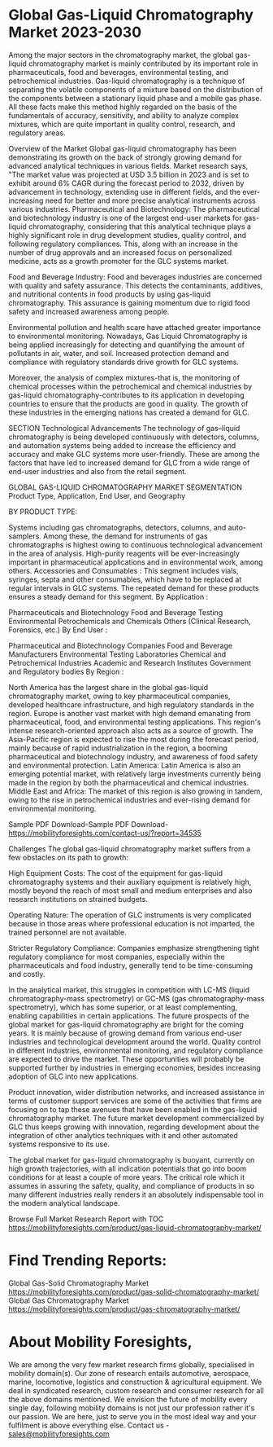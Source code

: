 # Global Gas-Liquid Chromatography Market 2023-2030
Among the major sectors in the chromatography market, the global gas-liquid chromatography market is mainly contributed by its important role in pharmaceuticals, food and beverages, environmental testing, and petrochemical industries. Gas-liquid chromatography is a technique of separating the volatile components of a mixture based on the distribution of the components between a stationary liquid phase and a mobile gas phase. All these facts make this method highly regarded on the basis of the fundamentals of accuracy, sensitivity, and ability to analyze complex mixtures, which are quite important in quality control, research, and regulatory areas.

Overview of the Market
Global gas-liquid chromatography has been demonstrating its growth on the back of strongly growing demand for advanced analytical techniques in various fields. Market research says, "The market value was projected at USD 3.5 billion in 2023 and is set to exhibit around 6% CAGR during the forecast period to 2032, driven by advancement in technology, extending use in different fields, and the ever-increasing need for better and more precise analytical instruments across various industries.
Pharmaceutical and Biotechnology: The pharmaceutical and biotechnology industry is one of the largest end-user markets for gas-liquid chromatography, considering that this analytical technique plays a highly significant role in drug development studies, quality control, and following regulatory compliances. This, along with an increase in the number of drug approvals and an increased focus on personalized medicine, acts as a growth promoter for the GLC systems market.

Food and Beverage Industry: Food and beverages industries are concerned with quality and safety assurance. This detects the contaminants, additives, and nutritional contents in food products by using gas-liquid chromatography. This assurance is gaining momentum due to rigid food safety and increased awareness among people.

Environmental pollution and health scare have attached greater importance to environmental monitoring. Nowadays, Gas Liquid Chromatography is being applied increasingly for detecting and quantifying the amount of pollutants in air, water, and soil. Increased protection demand and compliance with regulatory standards drive growth for GLC systems.

Moreover, the analysis of complex mixtures-that is, the monitoring of chemical processes within the petrochemical and chemical industries by gas-liquid chromatography-contributes to its application in developing countries to ensure that the products are good in quality. The growth of these industries in the emerging nations has created a demand for GLC.

SECTION Technological Advancements The technology of gas–liquid chromatography is being developed continuously with detectors, columns, and automation systems being added to increase the efficiency and accuracy and make GLC systems more user-friendly. These are among the factors that have led to increased demand for GLC from a wide range of end-user industries and also from the retail segment.

GLOBAL GAS-LIQUID CHROMATOGRAPHY MARKET SEGMENTATION Product Type, Application, End User, and Geography

BY PRODUCT TYPE:

Systems including gas chromatographs, detectors, columns, and auto-samplers. Among these, the demand for instruments of gas chromatographs is highest owing to continuous technological advancement in the area of analysis. High-purity reagents will be ever-increasingly important in pharmaceutical applications and in environmental work, among others.
Accessories and Consumables : This segment includes vials, syringes, septa and other consumables, which have to be replaced at regular intervals in GLC systems. The repeated demand for these products ensures a steady demand for this segment.
By Application :

Pharmaceuticals and Biotechnology
Food and Beverage Testing
Environmental
Petrochemicals and Chemicals
Others (Clinical Research, Forensics, etc.)
By End User :

Pharmaceutical and Biotechnology Companies
Food and Beverage Manufacturers
Environmental Testing Laboratories
Chemical and Petrochemical Industries
Academic and Research Institutes
Government and Regulatory bodies
By Region :

North America has the largest share in the global gas-liquid chromatography market, owing to key pharmaceutical companies, developed healthcare infrastructure, and high regulatory standards in the region. Europe is another vast market with high demand emanating from pharmaceutical, food, and environmental testing applications. This region's intense research-oriented approach also acts as a source of growth.
The Asia-Pacific region is expected to rise the most during the forecast period, mainly because of rapid industrialization in the region, a booming pharmaceutical and biotechnology industry, and awareness of food safety and environmental protection. Latin America: Latin America is also an emerging potential market, with relatively large investments currently being made in the region by both the pharmaceutical and chemical industries.
Middle East and Africa: The market of this region is also growing in tandem, owing to the rise in petrochemical industries and ever-rising demand for environmental monitoring.

Sample PDF Download-Sample PDF Download- https://mobilityforesights.com/contact-us/?report=34535


Challenges
The global gas-liquid chromatography market suffers from a few obstacles on its path to growth:

High Equipment Costs: The cost of the equipment for gas-liquid chromatography systems and their auxiliary equipment is relatively high, mostly beyond the reach of most small and medium enterprises and also research institutions on strained budgets.

Operating Nature: The operation of GLC instruments is very complicated because in those areas where professional education is not imparted, the trained personnel are not available.

Stricter Regulatory Compliance: Companies emphasize strengthening tight regulatory compliance for most companies, especially within the pharmaceuticals and food industry, generally tend to be time-consuming and costly.

In the analytical market, this struggles in competition with LC-MS (liquid chromatography-mass spectrometry) or GC-MS (gas chromatography-mass spectrometry), which has some superior, or at least complementing, enabling capabilities in certain applications.
The future prospects of the global market for gas-liquid chromatography are bright for the coming years. It is mainly because of growing demand from various end-user industries and technological development around the world. Quality control in different industries, environmental monitoring, and regulatory compliance are expected to drive the market. These opportunities will probably be supported further by industries in emerging economies, besides increasing adoption of GLC into new applications.

Product innovation, wider distribution networks, and increased assistance in terms of customer support services are some of the activities that firms are focusing on to tap these avenues that have been enabled in the gas-liquid chromatography market. The future market development commercialized by GLC thus keeps growing with innovation, regarding development about the integration of other analytics techniques with it and other automated systems responsive to its use.

The global market for gas-liquid chromatography is buoyant, currently on high growth trajectories, with all indication potentials that go into boom conditions for at least a couple of more years. The critical role which it assumes in assuring the safety, quality, and compliance of products in so many different industries really renders it an absolutely indispensable tool in the modern analytical landscape.



Browse Full Market Research Report with TOC
https://mobilityforesights.com/product/gas-liquid-chromatography-market/





# Find Trending Reports:
Global Gas-Solid Chromatography Market https://mobilityforesights.com/product/gas-solid-chromatography-market/
Global Gas Chromatography Market https://mobilityforesights.com/product/gas-chromatography-market/


# About Mobility Foresights,
We are among the very few market research firms globally, specialised in mobility domain(s). Our zone of research entails automotive, aerospace, marine, locomotive, logistics and construction & agricultural equipment. We deal in syndicated research, custom research and consumer research for all the above domains mentioned.
We envision the future of mobility every single day, following mobility domains is not just our profession rather it's our passion. We are here, just to serve you in the most ideal way and your fulfilment is above everything else. Contact us -  sales@mobilityforesights.com 





